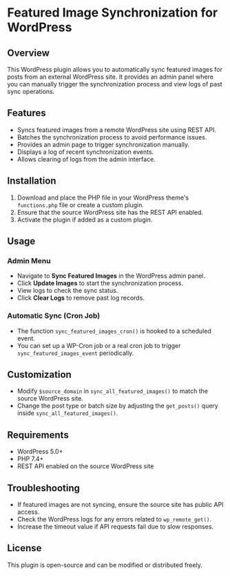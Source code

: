 # Featured Image Synchronization for WordPress

## Overview
This WordPress plugin allows you to automatically sync featured images for posts from an external WordPress site. It provides an admin panel where you can manually trigger the synchronization process and view logs of past sync operations.

## Features
- Syncs featured images from a remote WordPress site using REST API.
- Batches the synchronization process to avoid performance issues.
- Provides an admin page to trigger synchronization manually.
- Displays a log of recent synchronization events.
- Allows clearing of logs from the admin interface.

## Installation
1. Download and place the PHP file in your WordPress theme's `functions.php` file or create a custom plugin.
2. Ensure that the source WordPress site has the REST API enabled.
3. Activate the plugin if added as a custom plugin.

## Usage
### Admin Menu
- Navigate to **Sync Featured Images** in the WordPress admin panel.
- Click **Update Images** to start the synchronization process.
- View logs to check the sync status.
- Click **Clear Logs** to remove past log records.

### Automatic Sync (Cron Job)
- The function `sync_featured_images_cron()` is hooked to a scheduled event.
- You can set up a WP-Cron job or a real cron job to trigger `sync_featured_images_event` periodically.

## Customization
- Modify `$source_domain` in `sync_all_featured_images()` to match the source WordPress site.
- Change the post type or batch size by adjusting the `get_posts()` query inside `sync_all_featured_images()`.

## Requirements
- WordPress 5.0+
- PHP 7.4+
- REST API enabled on the source WordPress site

## Troubleshooting
- If featured images are not syncing, ensure the source site has public API access.
- Check the WordPress logs for any errors related to `wp_remote_get()`.
- Increase the timeout value if API requests fail due to slow responses.

## License
This plugin is open-source and can be modified or distributed freely.

